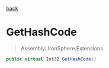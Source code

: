 ﻿

[back](/IronSphere.Extensions/types/TypeExtension)

# GetHashCode

> Assembly: IronSphere.Extensions

```csharp
public virtual Int32 GetHashCode()
```



 